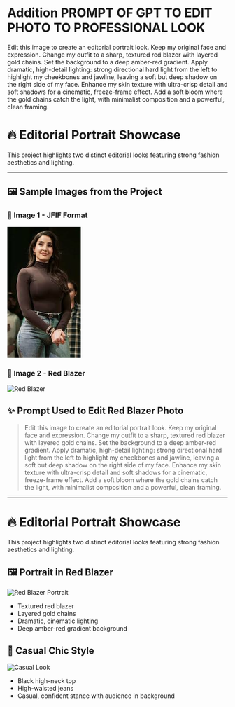 # Addition PROMPT OF GPT TO EDIT PHOTO TO PROFESSIONAL LOOK

Edit this image to create an editorial portrait look. Keep my original face and expression. Change my outfit to a sharp, textured red blazer with layered gold chains. Set the background to a deep amber-red gradient. Apply dramatic, high-detail lighting: strong directional hard light from the left to highlight my cheekbones and jawline, leaving a soft but deep shadow on the right side of my face. Enhance my skin texture with ultra-crisp detail and soft shadows for a cinematic, freeze-frame effect. Add a soft bloom where the gold chains catch the light, with minimalist composition and a powerful, clean framing.


# 🔥 Editorial Portrait Showcase

This project highlights two distinct editorial looks featuring strong fashion aesthetics and lighting.

---

## 🖼️ Sample Images from the Project

### 🔹 Image 1 - JFIF Format
![Download JFIF](Addition/images/download.jfif)

### 🔹 Image 2 - Red Blazer
![Red Blazer](Addition/images/red_blazer.png)


## ✨ Prompt Used to Edit Red Blazer Photo

> Edit this image to create an editorial portrait look. Keep my original face and expression. Change my outfit to a sharp, textured red blazer with layered gold chains. Set the background to a deep amber-red gradient. Apply dramatic, high-detail lighting: strong directional hard light from the left to highlight my cheekbones and jawline, leaving a soft but deep shadow on the right side of my face. Enhance my skin texture with ultra-crisp detail and soft shadows for a cinematic, freeze-frame effect. Add a soft bloom where the gold chains catch the light, with minimalist composition and a powerful, clean framing.

---

# 🔥 Editorial Portrait Showcase

This project highlights two distinct editorial looks featuring strong fashion aesthetics and lighting.

## 🖼️ Portrait in Red Blazer

![Red Blazer Portrait](./images/red_blazer.png)

- Textured red blazer  
- Layered gold chains  
- Dramatic, cinematic lighting  
- Deep amber-red gradient background  

## 👗 Casual Chic Style

![Casual Look](./images/casual_look.jfif)

- Black high-neck top  
- High-waisted jeans  
- Casual, confident stance with audience in background  




